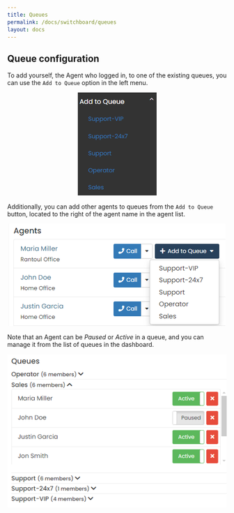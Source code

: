 ```yaml
---
title: Queues
permalink: /docs/switchboard/queues
layout: docs
---
```


## Queue configuration


To add yourself, the Agent who logged in, to one of the existing queues, you can use the `Add to Queue` option in the left menu.


<p align="center">
  <img src="./../../images/docs/queues/add_to_queue.png" />
</p>


Additionally, you can add other agents to queues from the `Add to Queue` button, located to the right of the agent name in the agent list.


<p align="center">
  <img src="./../../images/docs/queues/add_agent_to_queue.png" />
</p>


Note that an Agent can be _Paused_ or _Active_ in a queue, and you can manage it from the list of queues in the dashboard.


<p align="center">
  <img src="./../../images/docs/queues/queue.png" />
</p>
